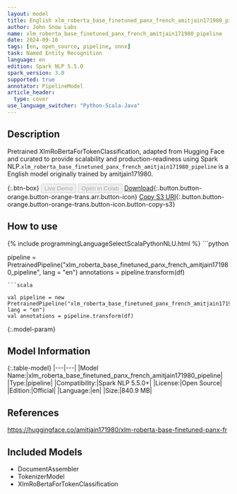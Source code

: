 ```yaml
---
layout: model
title: English xlm_roberta_base_finetuned_panx_french_amitjain171980_pipeline pipeline XlmRoBertaForTokenClassification from amitjain171980
author: John Snow Labs
name: xlm_roberta_base_finetuned_panx_french_amitjain171980_pipeline
date: 2024-09-10
tags: [en, open_source, pipeline, onnx]
task: Named Entity Recognition
language: en
edition: Spark NLP 5.5.0
spark_version: 3.0
supported: true
annotator: PipelineModel
article_header:
  type: cover
use_language_switcher: "Python-Scala-Java"
---
```


## Description

Pretrained XlmRoBertaForTokenClassification, adapted from Hugging Face and curated to provide scalability and production-readiness using Spark NLP.`xlm_roberta_base_finetuned_panx_french_amitjain171980_pipeline` is a English model originally trained by amitjain171980.

{:.btn-box}
<button class="button button-orange" disabled>Live Demo</button>
<button class="button button-orange" disabled>Open in Colab</button>
[Download](https://s3.amazonaws.com/auxdata.johnsnowlabs.com/public/models/xlm_roberta_base_finetuned_panx_french_amitjain171980_pipeline_en_5.5.0_3.0_1725984558695.zip){:.button.button-orange.button-orange-trans.arr.button-icon}
[Copy S3 URI](s3://auxdata.johnsnowlabs.com/public/models/xlm_roberta_base_finetuned_panx_french_amitjain171980_pipeline_en_5.5.0_3.0_1725984558695.zip){:.button.button-orange.button-orange-trans.button-icon.button-copy-s3}

## How to use



<div class="tabs-box" markdown="1">
{% include programmingLanguageSelectScalaPythonNLU.html %}
```python

pipeline = PretrainedPipeline("xlm_roberta_base_finetuned_panx_french_amitjain171980_pipeline", lang = "en")
annotations =  pipeline.transform(df)   

```
```scala

val pipeline = new PretrainedPipeline("xlm_roberta_base_finetuned_panx_french_amitjain171980_pipeline", lang = "en")
val annotations = pipeline.transform(df)

```
</div>

{:.model-param}
## Model Information

{:.table-model}
|---|---|
|Model Name:|xlm_roberta_base_finetuned_panx_french_amitjain171980_pipeline|
|Type:|pipeline|
|Compatibility:|Spark NLP 5.5.0+|
|License:|Open Source|
|Edition:|Official|
|Language:|en|
|Size:|840.9 MB|

## References

https://huggingface.co/amitjain171980/xlm-roberta-base-finetuned-panx-fr

## Included Models

- DocumentAssembler
- TokenizerModel
- XlmRoBertaForTokenClassification